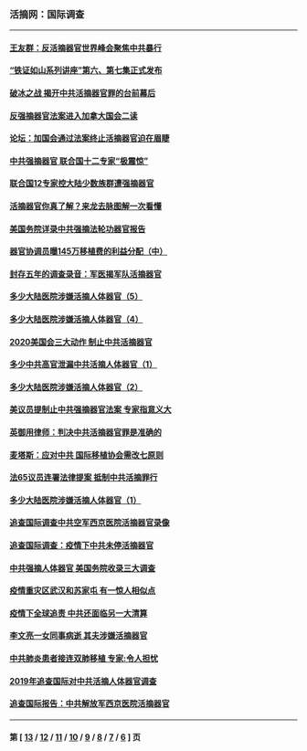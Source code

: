 ### 活摘网：国际调查
---
#### [王友群：反活摘器官世界峰会聚焦中共暴行](../../pages/nf5947/n13250738.md?02210430) 
#### [“铁证如山系列讲座”第六、第七集正式发布](../../pages/nf5947/n13106287.md?02210430) 
#### [破冰之战 揭开中共活摘器官罪的台前幕后](../../pages/nf5947/n13082457.md?02210430) 
#### [反强摘器官法案进入加拿大国会二读](../../pages/nf5947/n13033450.md?02210430) 
#### [论坛：加国会通过法案终止活摘器官迫在眉睫](../../pages/nf5947/n13029839.md?02210430) 
#### [中共强摘器官 联合国十二专家“极震惊”](../../pages/nf5947/n13024313.md?02210430) 
#### [联合国12专家控大陆少数族群遭强摘器官](../../pages/nf5947/n13023877.md?02210430) 
#### [活摘器官你真了解？来龙去脉图解一次看懂](../../pages/nf5947/n13013820.md?02210430) 
#### [美国务院详录中共强摘法轮功器官报告](../../pages/nf5947/n12944519.md?02210430) 
#### [器官协调员曝145万移植费的利益分配（中）](../../pages/nf5947/n12894547.md?02210430) 
#### [封存五年的调查录音：军医揭军队活摘器官](../../pages/nf5947/n12798692.md?02210430) 
#### [多少大陆医院涉嫌活摘人体器官（5）](../../pages/nf5947/n12768383.md?02210430) 
#### [多少大陆医院涉嫌活摘人体器官（4）](../../pages/nf5947/n12664434.md?02210430) 
#### [2020美国会三大动作 制止中共活摘器官](../../pages/nf5947/n12682004.md?02210430) 
#### [多少中共高官泄漏中共活摘人体器官（1）](../../pages/nf5947/n12671234.md?02210430) 
#### [多少大陆医院涉嫌活摘人体器官（2）](../../pages/nf5947/n12655589.md?02210430) 
#### [美议员提制止中共强摘器官法案 专家指意义大](../../pages/nf5947/n12630561.md?02210430) 
#### [英御用律师：判决中共活摘器官罪是准确的](../../pages/nf5947/n12580740.md?02210430) 
#### [麦塔斯：应对中共 国际移植协会需改七原则](../../pages/nf5947/n12514711.md?02210430) 
#### [法65议员连署法律提案 抵制中共活摘罪行](../../pages/nf5947/n12437047.md?02210430) 
#### [多少大陆医院涉嫌活摘人体器官（1）](../../pages/nf5947/n12414284.md?02210430) 
#### [追查国际调查中共空军西京医院活摘器官录像](../../pages/nf5947/n12348837.md?02210430) 
#### [追查国际调查：疫情下中共未停活摘器官](../../pages/nf5947/n12273415.md?02210430) 
#### [中共强摘人体器官 美国务院收录三大调查](../../pages/nf5947/n12181488.md?02210430) 
#### [疫情重灾区武汉和苏家屯 有一惊人相似点](../../pages/nf5947/n12150824.md?02210430) 
#### [疫情下全球追责 中共还面临另一大清算](../../pages/nf5947/n12070397.md?02210430) 
#### [李文亮一女同事病逝 其夫涉嫌活摘器官](../../pages/nf5947/n11957882.md?02210430) 
#### [中共肺炎患者接连双肺移植 专家:令人担忧](../../pages/nf5947/n11945516.md?02210430) 
#### [2019年追查国际对中共活摘人体器官调查](../../pages/nf5947/n11917733.md?02210430) 
#### [追查国际报告：中共解放军西京医院活摘器官](../../pages/nf5947/n11838359.md?02210430) 

---
#### 第 [ [13](./13.md?02210430) / [12](./12.md?02210430) / [11](./11.md?02210430) / [10](./10.md?02210430) / [9](./9.md?02210430) / [8](./8.md?02210430) / [7](./7.md?02210430) / [6](./6.md?02210430) ] 页
